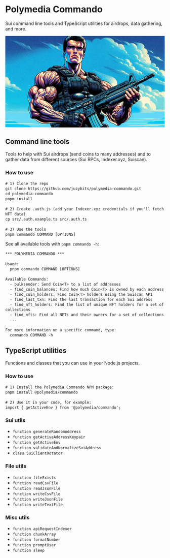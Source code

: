 # Polymedia Commando

Sui command line tools and TypeScript utilities for airdrops, data gathering, and more.

![Polymedia Commando](./img/open-graph.webp)

## Command line tools

Tools to help with Sui airdrops (send coins to many addresses) and to gather data from different sources (Sui RPCs, Indexer.xyz, Suiscan).

### How to use
```
# 1) Clone the repo
git clone https://github.com/juzybits/polymedia-commando.git
cd polymedia-commando
pnpm install

# 2) Create .auth.js (add your Indexer.xyz credentials if you'll fetch NFT data)
cp src/.auth.example.ts src/.auth.ts

# 3) Use the tools
pnpm commando COMMAND [OPTIONS]
```

See all available tools with `pnpm commando -h`:

```
*** POLYMEDIA COMMANDO ***

Usage:
  pnpm commando COMMAND [OPTIONS]

Available Commands:
  - bulksender: Send Coin<T> to a list of addresses
  - find_coin_balances: Find how much Coin<T> is owned by each address
  - find_coin_holders: Find Coin<T> holders using the Suiscan API
  - find_last_txn: Find the last transaction for each Sui address
  - find_nft_holders: Find the list of unique NFT holders for a set of collections
  - find_nfts: Find all NFTs and their owners for a set of collections
  ...

For more information on a specific command, type:
  commando COMMAND -h
```

## TypeScript utilities

Functions and classes that you can use in your Node.js projects.

### How to use

```
# 1) Install the Polymedia Commando NPM package:
pnpm install @polymedia/commando

# 2) Use it in your code, for example:
import { getActiveEnv } from '@polymedia/commando';
```

### Sui utils
- `function generateRandomAddress`
- `function getActiveAddressKeypair`
- `function getActiveEnv`
- `function validateAndNormalizeSuiAddress`
- `class SuiClientRotator`

### File utils
- `function fileExists`
- `function readCsvFile`
- `function readJsonFile`
- `function writeCsvFile`
- `function writeJsonFile`
- `function writeTextFile`

### Misc utils
- `function apiRequestIndexer`
- `function chunkArray`
- `function formatNumber`
- `function promptUser`
- `function sleep`
